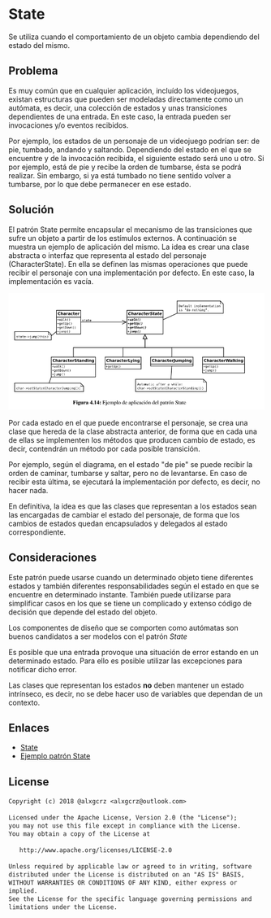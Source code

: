 # State

Se utiliza cuando el comportamiento de un objeto cambia dependiendo del estado del mismo.

## Problema

Es muy común que en cualquier aplicación, incluído los videojuegos, existan estructuras que pueden ser modeladas 
directamente como un autómata, es decir, una colección de estados y unas transiciones dependientes de una entrada. 
En este caso, la entrada pueden ser invocaciones y/o eventos recibidos. 

Por ejemplo, los estados de un personaje de un videojuego podrían ser: de pie, tumbado, andando y saltando. 
Dependiendo del estado en el que se encuentre y de la invocación recibida, el siguiente estado será uno u otro. Si por ejemplo, 
está de pie y recibe la orden de tumbarse, ésta se podrá realizar. Sin embargo, si ya está tumbado no tiene sentido volver 
a tumbarse, por lo que debe permanecer en ese estado.


## Solución

El patrón State permite encapsular el mecanismo de las transiciones que sufre un objeto a partir de los estímulos externos. 
A continuación se muestra un ejemplo de aplicación del mismo. La idea es crear una clase abstracta o interfaz que representa al estado 
del personaje (CharacterState). En ella se definen las mismas operaciones que puede recibir el personaje con una 
implementación por defecto. En este caso, la implementación es vacía.

![State](example/imgs/State.png)

Por cada estado en el que puede encontrarse el personaje, se crea una clase que hereda de la clase abstracta anterior, 
de forma que en cada una de ellas se implementen los métodos que producen cambio de estado, es decir, contendrán un método
por cada posible transición.

Por ejemplo, según el diagrama, en el estado "de pie" se puede recibir la orden de caminar, tumbarse y saltar, pero no 
de levantarse. En caso de recibir esta última, se ejecutará la implementación por defecto, es decir, no hacer nada.

En definitiva, la idea es que las clases que representan a los estados sean las encargadas de cambiar el estado del 
personaje, de forma que los cambios de estados quedan encapsulados y delegados al estado correspondiente.


## Consideraciones

Este patrón puede usarse cuando un determinado objeto tiene diferentes estados y también diferentes responsabilidades según
el estado en que se encuentre en determinado instante. También puede utilizarse para simplificar casos en los que se tiene
un complicado y extenso código de decisión que depende del estado del objeto.

Los componentes de diseño que se comporten como autómatas son buenos candidatos a ser modelos con el patrón *State*

Es posible que una entrada provoque una situación de error estando en un determinado estado. Para ello es posible utilizar
las excepciones para notificar dicho error.

Las clases que representan los estados **no** deben mantener un estado intrínseco, es decir, no se debe hacer uso de variables
que dependan de un contexto.


## Enlaces
* [State](https://es.wikipedia.org/wiki/State_%28patr%C3%B3n_de_dise%C3%B1o%29)
* [Ejemplo patrón State](https://danielggarcia.wordpress.com/2014/05/20/patrones-de-comportamiento-v-patron-state/)


License
-------
    Copyright (c) 2018 @alxgcrz <alxgcrz@outlook.com>
    
    Licensed under the Apache License, Version 2.0 (the "License");
    you may not use this file except in compliance with the License.
    You may obtain a copy of the License at
    
       http://www.apache.org/licenses/LICENSE-2.0
    
    Unless required by applicable law or agreed to in writing, software
    distributed under the License is distributed on an "AS IS" BASIS,
    WITHOUT WARRANTIES OR CONDITIONS OF ANY KIND, either express or implied.
    See the License for the specific language governing permissions and
    limitations under the License.
